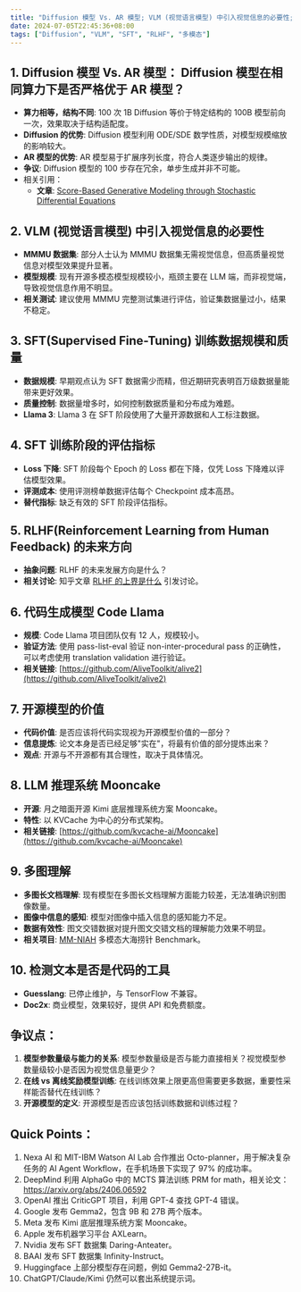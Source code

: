 ```yaml
---
title: "Diffusion 模型 Vs. AR 模型; VLM (视觉语言模型) 中引入视觉信息的必要性;  SFT(Supervised Fine-Tuning) 训练数据规模和质量"
date: 2024-07-05T22:45:36+08:00
tags: ["Diffusion", "VLM", "SFT", "RLHF", "多模态"]
---
```


## 1. Diffusion 模型 Vs. AR 模型： Diffusion 模型在相同算力下是否严格优于 AR 模型？
* **算力相等，结构不同**: 100 次 1B Diffusion 等价于特定结构的 100B 模型前向一次，效果取决于结构适配度。
* **Diffusion 的优势**:  Diffusion 模型利用 ODE/SDE 数学性质，对模型规模缩放的影响较大。
* **AR 模型的优势**: AR 模型易于扩展序列长度，符合人类逐步输出的规律。
* **争议**: Diffusion 模型的 100 步存在冗余，单步生成并非不可能。
* 相关引用：
    * **文章**: [Score-Based Generative Modeling through Stochastic Differential Equations](https://proceedings.neurips.cc/paper_files/paper/2023/file/80fe51a7d8d0c73ff7439c2a2554ed53-Paper-Conference.pdf)


## 2.  VLM (视觉语言模型) 中引入视觉信息的必要性
* **MMMU 数据集**:  部分人士认为 MMMU 数据集无需视觉信息，但高质量视觉信息对模型效果提升显著。
* **模型规模**:  现有开源多模态模型规模较小，瓶颈主要在 LLM 端，而非视觉端，导致视觉信息作用不明显。
* **相关测试**: 建议使用 MMMU 完整测试集进行评估，验证集数据量过小，结果不稳定。

## 3.  SFT(Supervised Fine-Tuning) 训练数据规模和质量
* **数据规模**:  早期观点认为 SFT 数据需少而精，但近期研究表明百万级数据量能带来更好效果。
* **质量控制**:  数据量增多时，如何控制数据质量和分布成为难题。
* **Llama 3**:  Llama 3 在 SFT 阶段使用了大量开源数据和人工标注数据。

## 4.  SFT 训练阶段的评估指标
* **Loss 下降**:  SFT 阶段每个 Epoch 的 Loss 都在下降，仅凭 Loss 下降难以评估模型效果。
* **评测成本**:  使用评测榜单数据评估每个 Checkpoint 成本高昂。
* **替代指标**:  缺乏有效的 SFT 阶段评估指标。

## 5.  RLHF(Reinforcement Learning from Human Feedback) 的未来方向
* **抽象问题**:  RLHF 的未来发展方向是什么？
* **相关讨论**:  知乎文章 [RLHF 的上界是什么](https://zhuanlan.zhihu.com/p/705910006?utm_psn=1789982041019932672) 引发讨论。

## 6.  代码生成模型 Code Llama 
* **规模**:  Code Llama 项目团队仅有 12 人，规模较小。
* **验证方法**:  使用 pass-list-eval 验证 non-inter-procedural pass 的正确性，可以考虑使用 translation validation 进行验证。
* **相关链接**: [https://github.com/AliveToolkit/alive2](https://github.com/AliveToolkit/alive2)

## 7.  开源模型的价值
* **代码价值**:  是否应该将代码实现视为开源模型价值的一部分？
* **信息提炼**:  论文本身是否已经足够"实在"，将最有价值的部分提炼出来？
* **观点**:  开源与不开源都有其合理性，取决于具体情况。


## 8.  LLM 推理系统 Mooncake
* **开源**:  月之暗面开源 Kimi 底层推理系统方案 Mooncake。
* **特性**:  以 KVCache 为中心的分布式架构。
* **相关链接**:  [https://github.com/kvcache-ai/Mooncake](https://github.com/kvcache-ai/Mooncake)


## 9.  多图理解
* **多图长文档理解**:  现有模型在多图长文档理解方面能力较差，无法准确识别图像数量。
* **图像中信息的感知**:  模型对图像中插入信息的感知能力不足。
* **数据有效性**:  图文交错数据对提升图文交错文档的理解能力效果不明显。
* **相关项目**:  [MM-NIAH](https://mm-niah.github.io/) 多模态大海捞针 Benchmark。

## 10.  检测文本是否是代码的工具
* **Guesslang**:  已停止维护，与 TensorFlow 不兼容。
* **Doc2x**:  商业模型，效果较好，提供 API 和免费额度。


## 争议点：
1. **模型参数量级与能力的关系**:  模型参数量级是否与能力直接相关？视觉模型参数量级较小是否因为视觉信息量更少？
2. **在线 vs 离线奖励模型训练**:  在线训练效果上限更高但需要更多数据，重要性采样能否替代在线训练？
3. **开源模型的定义**:  开源模型是否应该包括训练数据和训练过程？


##  Quick Points：
1.  Nexa AI 和 MIT-IBM Watson AI Lab 合作推出 Octo-planner，用于解决复杂任务的 AI Agent Workflow，在手机场景下实现了 97% 的成功率。
2.  DeepMind 利用 AlphaGo 中的 MCTS 算法训练 PRM for math，相关论文：https://arxiv.org/abs/2406.06592
3.  OpenAI 推出 CriticGPT 项目，利用 GPT-4 查找 GPT-4 错误。
4.  Google 发布 Gemma2，包含 9B 和 27B 两个版本。
5.  Meta 发布 Kimi 底层推理系统方案 Mooncake。
6.  Apple 发布机器学习平台 AXLearn。
7.  Nvidia 发布 SFT 数据集 Daring-Anteater。
8.  BAAI 发布 SFT 数据集 Infinity-Instruct。
9.  Huggingface 上部分模型存在问题，例如 Gemma2-27B-it。
10.  ChatGPT/Claude/Kimi 仍然可以套出系统提示词。